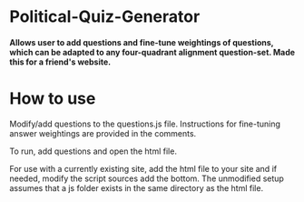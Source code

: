 # Political-Quiz-Generator
#### Allows user to add questions and fine-tune weightings of questions, which can be adapted to any four-quadrant alignment question-set. Made this for a friend's website.

# How to use
Modify/add questions to the questions.js file. Instructions for fine-tuning answer weightings are provided in the comments.

To run, add questions and open the html file.

For use with a currently existing site, add the html file to your site and if needed, modify the script sources add the bottom. The unmodified setup assumes that a js folder exists in the same directory as the html file.
